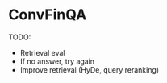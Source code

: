 # ConvFinQA

TODO:
- Retrieval eval
- If no answer, try again
- Improve retrieval (HyDe, query reranking)


